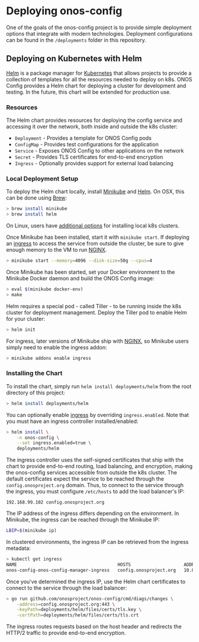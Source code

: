 # Deploying onos-config

One of the goals of the onos-config project is to provide simple deployment options
that integrate with modern technologies. Deployment configurations can be found in
the `/deployments` folder in this repository.

## Deploying on Kubernetes with Helm

[Helm] is a package manager for [Kubernetes] that allows projects to provide a
collection of templates for all the resources needed to deploy on k8s. ONOS Config
provides a Helm chart for deploying a cluster for development and testing. In the
future, this chart will be extended for production use.

### Resources

The Helm chart provides resources for deploying the config service and accessing
it over the network, both inside and outside the k8s cluster:
* `Deployment` - Provides a template for ONOS Config pods
* `ConfigMap` - Provides test configurations for the application
* `Service` - Exposes ONOS Config to other applications on the network
* `Secret` - Provides TLS certificates for end-to-end encryption
* `Ingress` - Optionally provides support for external load balancing

### Local Deployment Setup

To deploy the Helm chart locally, install [Minikube] and [Helm]. On OSX, this can be done
using [Brew]:

```bash
> brew install minikube
> brew install helm
```

On Linux, users have [additional options](https://kubernetes.io/docs/setup/minikube/#additional-links)
for installing local k8s clusters.

Once Minikube has been installed, start it with `minikube start`. If deploying an
[ingress] to access the service from outside the cluster, be sure to give enough
memory to the VM to run [NGINX].

```bash
> minikube start --memory=4096 --disk-size=50g --cpus=4
```

Once Minikube has been started, set your Docker environment to the Minikube Docker
daemon and build the ONOS Config image:

```bash
> eval $(minikube docker-env)
> make
```

Helm requires a special pod - called Tiller - to be running inside the k8s cluster for deployment
management. Deploy the Tiller pod to enable Helm for your cluster:

```bash
> helm init
```

For ingress, later versions of Minikube ship with [NGINX], so Minikube users simply
need to enable the ingress addon:

```bash
> minikube addons enable ingress
```

### Installing the Chart

To install the chart, simply run `helm install deployments/helm` from the root
directory of this project:

```bash
> helm install deployments/helm
```

You can optionally enable [ingress] by overriding `ingress.enabled`. Note that you
must have an ingress controller installed/enabled:

```bash
> helm install \
    -n onos-config \
    --set ingress.enabled=true \
    deployments/helm
```

The ingress controller uses the self-signed certificates that ship with the chart
to provide end-to-end routing, load balancing, and encryption, making the onos-config
services accessible from outside the k8s cluster. The default certificates expect the
service to be reached through the `config.onosproject.org` domain. Thus, to connect
to the service through the ingress, you must configure `/etc/hosts` to add the
load balancer's IP:

```
192.168.99.102 config.onosproject.org
```

The IP address of the ingress differs depending on the environment. In Minikube,
the ingress can be reached through the Minikube IP:

```bash
LBIP=$(minikube ip)
```

In clustered environments, the ingress IP can be retrieved from the ingress
metadata:

```bash
> kubectl get ingress
NAME                                      HOSTS                    ADDRESS     PORTS     AGE
onos-config-onos-config-manager-ingress   config.onosproject.org   10.0.2.15   80, 443   76m
```

Once you've determined the ingress IP, use the Helm chart certificates to connect
to the service through the load balancer:

```bash
> go run github.com/onosproject/onos-config/cmd/diags/changes \
    -address=config.onosproject.org:443 \
    -keyPath=deployments/helm/files/certs/tls.key \
    -certPath=deployments/helm/files/certs/tls.crt
```

The ingress routes requests based on the host header and redirects the HTTP/2
traffic to provide end-to-end encryption.

[Brew]: https://brew.sh/
[Helm]: https://helm.sh/
[Kubernetes]: https://kubernetes.io/
[k8s]: https://kubernetes.io/
[Minikube]: https://kubernetes.io/docs/setup/minikube/
[NGINX]: https://www.nginx.com/
[ingress]: https://kubernetes.io/docs/concepts/services-networking/ingress/


